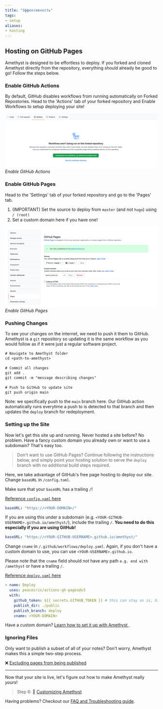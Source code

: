 ```yaml
---
title: "Эффективность"
tags:
- setup
aliases:
- hosting
---
```


## Hosting on GitHub Pages
Amethyst is designed to be effortless to deploy. If you forked and cloned Amethyst directly from the repository, everything should already be good to go! Follow the steps below.

### Enable GitHub Actions
By default, GitHub disables workflows from running automatically on Forked Repostories. Head to the 'Actions' tab of your forked repository and Enable Workflows to setup deploying your site!

![Enable GitHub Actions](/setup/images/github-actions.png)*Enable GitHub Actions*

### Enable GitHub Pages

Head to the 'Settings' tab of your forked repository and go to the 'Pages' tab.

1. (IMPORTANT) Set the source to deploy from `master` (and not `hugo`) using `/ (root)`
2. Set a custom domain here if you have one!

![Enable GitHub Pages](/setup/images/github-pages.png)*Enable GitHub Pages*

### Pushing Changes
To see your changes on the internet, we need to push it them to GitHub. Amethyst is a `git` repository so updating it is the same workflow as you would follow as if it were just a regular software project.

```shell
# Navigate to Amethyst folder
cd <path-to-amethyst>

# Commit all changes
git add .
git commit -m "message describing changes"

# Push to GitHub to update site
git push origin main
```

Note: we specifically push to the `main` branch here. Our GitHub action automatically runs everytime a push to is detected to that branch and then updates the `deploy` branch for redeployment.

### Setting up the Site
Now let's get this site up and running. Never hosted a site before? No problem. Have a fancy custom domain you already own or want to use a subdomain? That's easy too.

> Don't want to use GitHub Pages? Continue following the instructions below, and simply point your hosting solution to serve the `deploy` branch with no additional build steps required.

Here, we take advantage of GitHub's free page hosting to deploy our site. Change `baseURL` in `/config.toml`. 

Make sure that your `baseURL` has a trailing `/`!

[Reference `config.yaml` here](https://github.com/64bitpandas/amethyst/blob/main/config.yaml)

```yaml
baseURL: "https://<YOUR-DOMAIN>/"
```

If you are using this under a subdomain (e.g. `<YOUR-GITHUB-USERNAME>.github.io/amethyst/`), include the trailing `/`. **You need to do this especially if you are using GitHub!**

```yaml
baseURL: "https://<YOUR-GITHUB-USERNAME>.github.io/amethyst/"
```

Change `cname` in `/.github/workflows/deploy.yaml`. Again, if you don't have a custom domain to use, you can use `<YOUR-USERNAME>.github.io`.

Please note that the `cname` field should *not* have any path `e.g. end with /amethyst` or have a trailing `/`.

[Reference `deploy.yaml` here](https://github.com/64bitpandas/amethyst/blob/main/.github/workflows/deploy.yaml)

```yaml {title=".github/workflows/deploy.yaml"}
- name: Deploy  
  uses: peaceiris/actions-gh-pages@v3  
  with:  
	github_token: ${{ secrets.GITHUB_TOKEN }} # this can stay as is, GitHub fills this in for us!
	publish_dir: ./public  
	publish_branch: deploy
	cname: <YOUR-DOMAIN>
```

Have a custom domain? [Learn how to set it up with Amethyst ](setup/custom%20Domain.md).

### Ignoring Files
Only want to publish a subset of all of your notes? Don't worry, Amethyst makes this a simple two-step process.

❌ [Excluding pages from being published](setup/ignore%20notes.md)

---

Now that your site is live, let's figure out how to make Amethyst really *yours*!

> Step 6: 🎨 [Customizing Amethyst](setup/config.md)

Having problems? Checkout our [FAQ and Troubleshooting guide](setup/troubleshooting.md).
